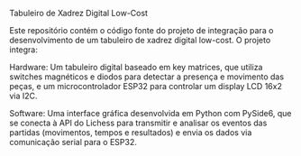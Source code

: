Tabuleiro de Xadrez Digital Low-Cost


Este repositório contém o código fonte do projeto de integração para o desenvolvimento de um tabuleiro de xadrez digital low-cost. O projeto integra:

Hardware: Um tabuleiro digital baseado em key matrices, que utiliza switches magnéticos e diodos para detectar a presença e movimento das peças, e um microcontrolador ESP32 para controlar um display LCD 16x2 via I2C.


Software: Uma interface gráfica desenvolvida em Python com PySide6, que se conecta à API do Lichess para transmitir e analisar os eventos das partidas (movimentos, tempos e resultados) e envia os dados via comunicação serial para o ESP32.
